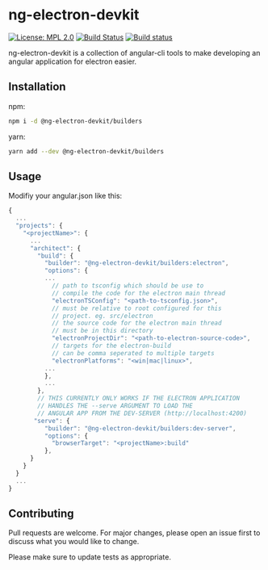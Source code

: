 # ng-electron-devkit

[![License: MPL 2.0](https://img.shields.io/badge/License-MPL%202.0-brightgreen.svg)](https://opensource.org/licenses/MPL-2.0)
[![Build Status](https://travis-ci.com/nekator/ng-electron-devkit.svg?branch=master)](https://travis-ci.com/nekator/ng-electron-devkit)
[![Build status](https://ci.appveyor.com/api/projects/status/fudi26k6j15pmejt/branch/master?svg=true)](https://ci.appveyor.com/project/nekator/ng-electron-devkit/branch/master)


ng-electron-devkit is a collection of angular-cli tools to make developing an angular application for electron easier.

## Installation

npm:
```bash
npm i -d @ng-electron-devkit/builders
```
yarn:
```bash
yarn add --dev @ng-electron-devkit/builders
```

## Usage

Modifiy your angular.json like this:

```js
{
  ...
  "projects": {
    "<projectName>": {
      ...
      "architect": {
        "build": {
          "builder": "@ng-electron-devkit/builders:electron",
          "options": {
          ...
            // path to tsconfig which should be use to
            // compile the code for the electron main thread
            "electronTSConfig": "<path-to-tsconfig.json>",
            // must be relative to root configured for this
            // project. eg. src/electron
            // the source code for the electron main thread
            // must be in this directory
            "electronProjectDir": "<path-to-electron-source-code>",
            // targets for the electron-build
            // can be comma seperated to multiple targets
            "electronPlatforms": "<win|mac|linux>",
          ...
          },
          ...
        },
        // THIS CURRENTLY ONLY WORKS IF THE ELECTRON APPLICATION
        // HANDLES THE --serve ARGUMENT TO LOAD THE
        // ANGULAR APP FROM THE DEV-SERVER (http://localhost:4200)
       "serve": {
          "builder": "@ng-electron-devkit/builders:dev-server",
          "options": {
            "browserTarget": "<projectName>:build"
          },
      }
    }
  }
  ...
}
```

## Contributing
Pull requests are welcome. For major changes, please open an issue first to discuss what you would like to change.

Please make sure to update tests as appropriate.
